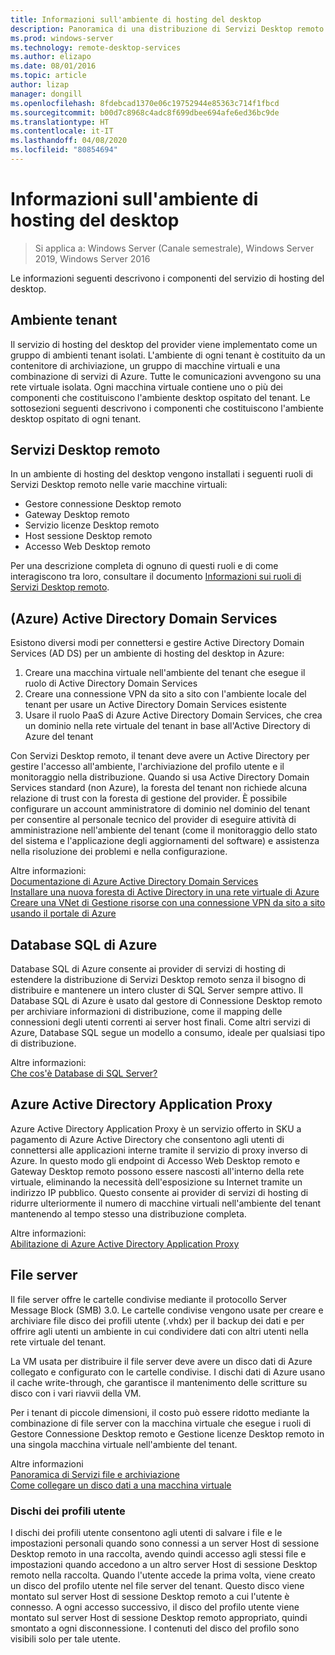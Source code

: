 ```yaml
---
title: Informazioni sull'ambiente di hosting del desktop
description: Panoramica di una distribuzione di Servizi Desktop remoto con il servizio IaaS di Azure.
ms.prod: windows-server
ms.technology: remote-desktop-services
ms.author: elizapo
ms.date: 08/01/2016
ms.topic: article
author: lizap
manager: dongill
ms.openlocfilehash: 8fdebcad1370e06c19752944e85363c714f1fbcd
ms.sourcegitcommit: b00d7c8968c4adc8f699dbee694afe6ed36bc9de
ms.translationtype: HT
ms.contentlocale: it-IT
ms.lasthandoff: 04/08/2020
ms.locfileid: "80854694"
---
```

# <a name="understanding-the-desktop-hosting-environment"></a>Informazioni sull'ambiente di hosting del desktop

>Si applica a: Windows Server (Canale semestrale), Windows Server 2019, Windows Server 2016

Le informazioni seguenti descrivono i componenti del servizio di hosting del desktop.  
  
## <a name="tenant-environment"></a>Ambiente tenant  
Il servizio di hosting del desktop del provider viene implementato come un gruppo di ambienti tenant isolati. L'ambiente di ogni tenant è costituito da un contenitore di archiviazione, un gruppo di macchine virtuali e una combinazione di servizi di Azure. Tutte le comunicazioni avvengono su una rete virtuale isolata. Ogni macchina virtuale contiene uno o più dei componenti che costituiscono l'ambiente desktop ospitato del tenant. Le sottosezioni seguenti descrivono i componenti che costituiscono l'ambiente desktop ospitato di ogni tenant.

## <a name="remote-desktop-services"></a>Servizi Desktop remoto
In un ambiente di hosting del desktop vengono installati i seguenti ruoli di Servizi Desktop remoto nelle varie macchine virtuali:

  - Gestore connessione Desktop remoto
  - Gateway Desktop remoto
  - Servizio licenze Desktop remoto
  - Host sessione Desktop remoto
  - Accesso Web Desktop remoto

Per una descrizione completa di ognuno di questi ruoli e di come interagiscono tra loro, consultare il documento [Informazioni sui ruoli di Servizi Desktop remoto](Understanding-RDS-roles.md).
  
##  <a name="azure-active-directory-domain-services"></a>(Azure) Active Directory Domain Services  
Esistono diversi modi per connettersi e gestire Active Directory Domain Services (AD DS) per un ambiente di hosting del desktop in Azure:

1. Creare una macchina virtuale nell'ambiente del tenant che esegue il ruolo di Active Directory Domain Services
2. Creare una connessione VPN da sito a sito con l'ambiente locale del tenant per usare un Active Directory Domain Services esistente
3. Usare il ruolo PaaS di Azure Active Directory Domain Services, che crea un dominio nella rete virtuale del tenant in base all'Active Directory di Azure del tenant

Con Servizi Desktop remoto, il tenant deve avere un Active Directory per gestire l'accesso all'ambiente, l'archiviazione del profilo utente e il monitoraggio nella distribuzione. Quando si usa Active Directory Domain Services standard (non Azure), la foresta del tenant non richiede alcuna relazione di trust con la foresta di gestione del provider. È possibile configurare un account amministratore di dominio nel dominio del tenant per consentire al personale tecnico del provider di eseguire attività di amministrazione nell'ambiente del tenant (come il monitoraggio dello stato del sistema e l'applicazione degli aggiornamenti del software) e assistenza nella risoluzione dei problemi e nella configurazione.  
    
Altre informazioni:  
[Documentazione di Azure Active Directory Domain Services](https://azure.microsoft.com/documentation/services/active-directory-ds/)  
[Installare una nuova foresta di Active Directory in una rete virtuale di Azure](https://azure.microsoft.com/documentation/articles/active-directory-new-forest-virtual-machine/)  
[Creare una VNet di Gestione risorse con una connessione VPN da sito a sito usando il portale di Azure](https://azure.microsoft.com/documentation/articles/vpn-gateway-howto-site-to-site-resource-manager-portal/)  
  
## <a name="azure-sql-database"></a>Database SQL di Azure  
Database SQL di Azure consente ai provider di servizi di hosting di estendere la distribuzione di Servizi Desktop remoto senza il bisogno di distribuire e mantenere un intero cluster di SQL Server sempre attivo. Il Database SQL di Azure è usato dal gestore di Connessione Desktop remoto per archiviare informazioni di distribuzione, come il mapping delle connessioni degli utenti correnti ai server host finali. Come altri servizi di Azure, Database SQL segue un modello a consumo, ideale per qualsiasi tipo di distribuzione.   
  
Altre informazioni:  
[Che cos'è Database di SQL Server?](https://azure.microsoft.com/documentation/articles/sql-database-technical-overview/)  
  
## <a name="azure-active-directory-application-proxy"></a>Azure Active Directory Application Proxy  
Azure Active Directory Application Proxy è un servizio offerto in SKU a pagamento di Azure Active Directory che consentono agli utenti di connettersi alle applicazioni interne tramite il servizio di proxy inverso di Azure. In questo modo gli endpoint di Accesso Web Desktop remoto e Gateway Desktop remoto possono essere nascosti all'interno della rete virtuale, eliminando la necessità dell'esposizione su Internet tramite un indirizzo IP pubblico. Questo consente ai provider di servizi di hosting di ridurre ulteriormente il numero di macchine virtuali nell'ambiente del tenant mantenendo al tempo stesso una distribuzione completa.
  
Altre informazioni:  
[Abilitazione di Azure Active Directory Application Proxy](https://azure.microsoft.com/documentation/articles/active-directory-application-proxy-enable/)  
    
## <a name="file-server"></a>File server  
Il file server offre le cartelle condivise mediante il protocollo Server Message Block (SMB) 3.0. Le cartelle condivise vengono usate per creare e archiviare file disco dei profili utente (.vhdx) per il backup dei dati e per offrire agli utenti un ambiente in cui condividere dati con altri utenti nella rete virtuale del tenant.
  
La VM usata per distribuire il file server deve avere un disco dati di Azure collegato e configurato con le cartelle condivise. I dischi dati di Azure usano il cache write-through, che garantisce il mantenimento delle scritture su disco con i vari riavvii della VM.  
  
Per i tenant di piccole dimensioni, il costo può essere ridotto mediante la combinazione di file server con la macchina virtuale che esegue i ruoli di Gestore Connessione Desktop remoto e Gestione licenze Desktop remoto in una singola macchina virtuale nell'ambiente del tenant.  
  
Altre informazioni  
[Panoramica di Servizi file e archiviazione](https://technet.microsoft.com/library/hh831487.aspx)  
[Come collegare un disco dati a una macchina virtuale](http://www.windowsazure.com/manage/windows/how-to-guides/attach-a-disk/)  
  
### <a name="user-profile-disks"></a>Dischi dei profili utente  
I dischi dei profili utente consentono agli utenti di salvare i file e le impostazioni personali quando sono connessi a un server Host di sessione Desktop remoto in una raccolta, avendo quindi accesso agli stessi file e impostazioni quando accedono a un altro server Host di sessione Desktop remoto nella raccolta. Quando l'utente accede la prima volta, viene creato un disco del profilo utente nel file server del tenant. Questo disco viene montato sul server Host di sessione Desktop remoto a cui l'utente è connesso. A ogni accesso successivo, il disco del profilo utente viene montato sul server Host di sessione Desktop remoto appropriato, quindi smontato a ogni disconnessione. I contenuti del disco del profilo sono visibili solo per tale utente.  
  


